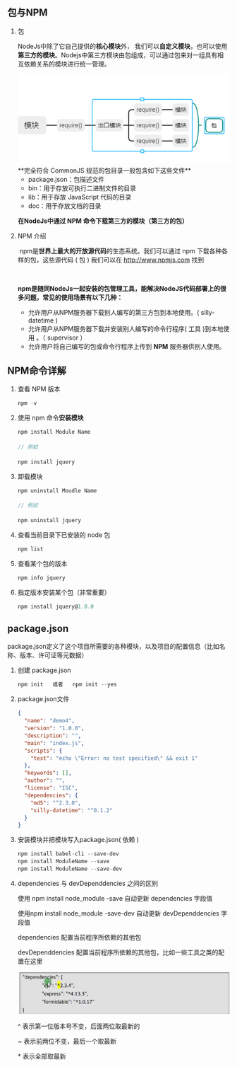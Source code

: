 ## 包与NPM

1. 包

   NodeJs中除了它自己提供的**核心模块**外， 我们可以**自定义模块**，也可以使用**第三方的模块**。Nodejs中第三方模块由包组成，可以通过包来对一组具有相互依赖关系的模块进行统一管理。

   <img src='./images/包.png' />
   **完全符合 CommonJS 规范的包目录一般包含如下这些文件**

   - package.json：包描述文件
   - bin：用于存放可执行二进制文件的目录
   - lib：用于存放 JavaScript 代码的目录
   - doc：用于存放文档的目录

   **在NodeJs中通过 NPM 命令下载第三方的模块（第三方的包）**

2. NPM 介绍

   ​	npm是**世界上最大的开放源代码**的生态系统。我们可以通过 npm 下载各种各样的包，这些源代码 ( 包 ) 我们可以在 http://www.npmjs.com 找到

   ​	

   ​	**npm是随同NodeJs一起安装的包管理工具，能解决NodeJS代码部署上的很多问题，常见的使用场景有以下几种：**

   - 允许用户从NPM服务器下载别人编写的第三方包到本地使用。( silly-datetime )
   - 允许用户从NPM服务器下载并安装别人编写的命令行程序( 工具 )到本地使用 。（ supervisor ）
   - 允许用户将自己编写的包或命令行程序上传到 **NPM** 服务器供别人使用。

## NPM命令详解

1. 查看 NPM 版本

   ```javascript
   npm -v
   ```

   

2. 使用 npm 命令**安装模块**

   ```javascript
   npm install Module Name
   
   // 例如
   
   npm install jquery
   ```

3. 卸载模块

   ```javascript
   npm uninstall Moudle Name
   
   // 例如
   
   npm uninstall jquery
   ```

4. 查看当前目录下已安装的 node 包

   ```javascript
   npm list
   ```

5. 查看某个包的版本

   ```javascript
   npm info jquery
   ```

6. 指定版本安装某个包（非常重要）

   ```javascript
   npm install jquery@1.8.0
   ```

## package.json

​	package.json定义了这个项目所需要的各种模块，以及项目的配置信息（比如名称、版本、许可证等元数据）

1. 创建 package.json

   ```javascript
   npm init   或者   npm init --yes
   ```

2. package.json文件

   ```json
   {
     "name": "demo4",
     "version": "1.0.0",
     "description": "",
     "main": "index.js",
     "scripts": {
       "test": "echo \"Error: no test specified\" && exit 1"
     },
     "keywords": [],
     "author": "",
     "license": "ISC",
     "dependencies": {
       "md5": "^2.3.0",
       "silly-datetime": "^0.1.2"
     }
   }
   
   ```

   

3. 安装模块并把模块写入package.json( 依赖 )

   ```javascript
   npm install babel-cli --save-dev
   npm install ModuleName --save
   npm install ModuleName --save-dev
   ```

4. dependencies 与 devDependdencies 之间的区别

   使用 npm install node_module -save 自动更新 dependencies 字段值

   使用npm install node_module -save-dev 自动更新 devDependdencies 字段值

   dependencies     		配置当前程序所依赖的其他包
   
   devDependdencies	配置当前程序所依赖的其他包，比如一些工具之类的配置在这里
   
   <img src='./images/dependencies.png' />
   
   ^ 表示第一位版本号不变，后面两位取最新的
   
   ~ 表示前两位不变，最后一个取最新
   
   \* 表示全部取最新

